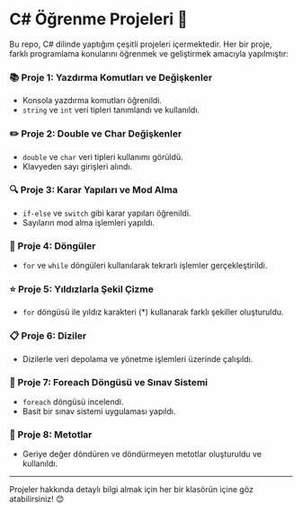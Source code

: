 # C# Öğrenme Projeleri 🚀

Bu repo, C# dilinde yaptığım çeşitli projeleri içermektedir. Her bir proje, farklı programlama konularını öğrenmek ve geliştirmek amacıyla yapılmıştır:

### 📚 Proje 1: Yazdırma Komutları ve Değişkenler  
- Konsola yazdırma komutları öğrenildi.
- `string` ve `int` veri tipleri tanımlandı ve kullanıldı.

### ✏️ Proje 2: Double ve Char Değişkenler  
- `double` ve `char` veri tipleri kullanımı görüldü.
- Klavyeden sayı girişleri alındı.

### 🔍 Proje 3: Karar Yapıları ve Mod Alma  
- `if-else` ve `switch` gibi karar yapıları öğrenildi.
- Sayıların mod alma işlemleri yapıldı.

### 🔄 Proje 4: Döngüler  
- `for` ve `while` döngüleri kullanılarak tekrarlı işlemler gerçekleştirildi.

### ⭐ Proje 5: Yıldızlarla Şekil Çizme  
- `for` döngüsü ile yıldız karakteri (*) kullanarak farklı şekiller oluşturuldu.

### 📋 Proje 6: Diziler  
- Dizilerle veri depolama ve yönetme işlemleri üzerinde çalışıldı.

### 📝 Proje 7: Foreach Döngüsü ve Sınav Sistemi  
- `foreach` döngüsü incelendi.
- Basit bir sınav sistemi uygulaması yapıldı.

### 🔧 Proje 8: Metotlar  
- Geriye değer döndüren ve döndürmeyen metotlar oluşturuldu ve kullanıldı.

---

Projeler hakkında detaylı bilgi almak için her bir klasörün içine göz atabilirsiniz! 😊
